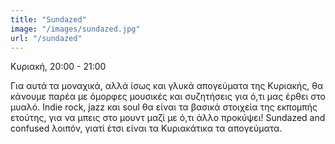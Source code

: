 ```yaml
---
title: "Sundazed"
image: "/images/sundazed.jpg"
url: "/sundazed"
---
```


Κυριακή, 20:00 - 21:00

Για αυτά τα μοναχικά, αλλά ίσως και γλυκά απογεύματα της Κυριακής, θα κάνουμε παρέα με όμορφες μουσικές και συζητήσεις για ό,τι μας έρθει στο μυαλό. Indie rock, jazz και soul θα είναι τα βασικά στοιχεία της εκπομπής ετούτης, για να μπεις στο μουντ μαζί με ό,τι άλλο προκύψει! Sundazed and confused λοιπόν, γιατί έτσι είναι τα Κυριακάτικα τα απογεύματα.